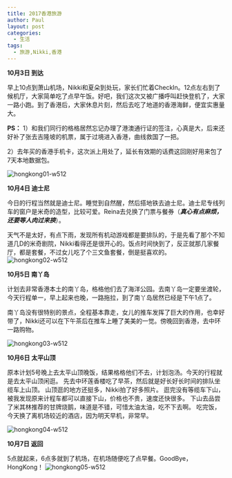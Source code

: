 ```yaml
---
title: 2017香港旅游
author: Paul
layout: post
categories:
  - 生活
tags:
  - 旅游,Nikki,香港
---
```


**10月3日 到达**

早上10点到萧山机场，Nikki和夏朵到处玩，家长们忙着CheckIn。12点左右到了候机厅，大家简单吃了点早午饭。好吧，我们这次又被广播呼叫赶快登机了，大家一路小跑。到了香港后，大家休息片刻，然后去吃了地道的香港海鲜，便宜实惠量大。

__PS：__
1）和我们同行的格格居然忘记办理了港澳通行证的签注，心真是大，后来还好补了张去吉隆坡的机票，属于过境进入香港，曲线救国了一把。

2）去年买的香港手机卡，这次派上用处了，延长有效期的话费这回刚好用来包了7天本地数据包。

![hongkong01-w512](https://imgs.gq/2017-1012/hongkong01.jpg)



**10月4日 迪士尼**

今日的行程当然就是迪士尼。睡觉到自然醒，然后搭地铁去迪士尼。迪士尼专线列车的窗户是米奇的造型，比较可爱。Reina去兑换了门票与餐券（***真心有点麻烦，还要等人肉过来换***）。

天气不是太好，有点下雨，发现所有机动游戏都是要排队的，于是先看了那个不知道几D的米奇剧院，Nikki看得还是很开心的。饭点时间快到了，反正就那几家餐厅，都是套餐，不过女儿吃了个三文鱼套餐，倒是挺喜欢的。
![hongkong02-w512](https://imgs.gq/2017-1012/hongkong02.jpg)



**10月5日 南丫岛**

计划去非常香港本土的南丫岛，格格他们去了海洋公园。去南丫岛一定要坐渡轮，今天行程单一，早上起来也晚，一路拖拉，到了南丫岛居然已经是下午1点了。

南丫岛没有很特别的景点，全程基本靠走，女儿的推车发挥了巨大的作用，也幸好带了，Nikki还可以在下午茶后在推车上睡了美美的一觉。傍晚回到香港，去中环一路购物。

![hongkong03-w512](https://imgs.gq/2017-1012/hongkong03.jpg)



**10月6日 太平山顶**

原本计划5号晚上去太平山顶晚饭，结果格格他们不去，计划泡汤。今天的行程就是去太平山顶闲逛。
先去中环莲香楼吃了早茶，然后就是好长好长时间的排队坐缆车上山顶。
山顶逛的地方还挺多，Nikki拍了好多照片。
逛完没有等缆车下山，被我发现原来计程车都可以直接下山，价格也不贵，速度还快很多。
下山去品尝了米其林推荐的甘牌烧鹅，味道是不错，可惜太油太油，吃不下去啊。
吃完饭，今天换了离机场较近的酒店，因为明天早机，非常早。

![hongkong04-w512](https://imgs.gq/2017-1012/hongkong04.jpg)



**10月7日 返回**

5点就起来，6点多就到了机场，在机场随便吃了点早餐。GoodBye，HongKong！
![hongkong05-w512](https://imgs.gq/2017-1012/hongkong05.jpg)

